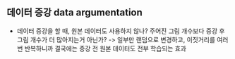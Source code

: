 ## 데이터 증강 data argumentation
- 데이터 증강을 할 때, 원본 데이터도 사용하지 않나? 주어진 그림 개수보다 증강 후 그림 개수가 더 많아지는거 아닌가? -> 일부만 랜덤으로 변경하고, 이짓거리를 여러번 반복하니까 결국에는 증강 전 원본 데이터도 전부 학습되는 효과
